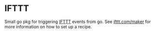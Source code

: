 # IFTTT
Small go pkg for triggering [IFTTT](http://ifttt.com) events from go. See
[ifttt.com/maker](https://ifttt.com/maker) for more information on how to set
up a recipe. 
